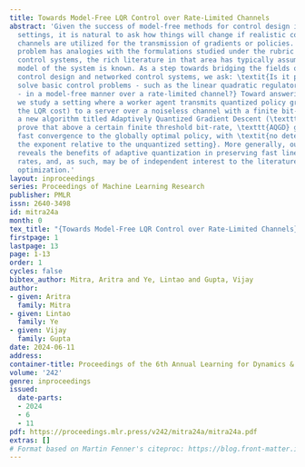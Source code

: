 ```yaml
---
title: Towards Model-Free LQR Control over Rate-Limited Channels
abstract: 'Given the success of model-free methods for control design in many problem
  settings, it is natural to ask how things will change if realistic communication
  channels are utilized for the transmission of gradients or policies. While the resulting
  problem has analogies with the formulations studied under the rubric of networked
  control systems, the rich literature in that area has typically assumed that the
  model of the system is known. As a step towards bridging the fields of model-free
  control design and networked control systems, we ask: \textit{Is it possible to
  solve basic control problems - such as the linear quadratic regulator (LQR) problem
  - in a model-free manner over a rate-limited channel?} Toward answering this question,
  we study a setting where a worker agent transmits quantized policy gradients (of
  the LQR cost) to a server over a noiseless channel with a finite bit-rate. We propose
  a new algorithm titled Adaptively Quantized Gradient Descent (\texttt{AQGD}), and
  prove that above a certain finite threshold bit-rate, \texttt{AQGD} guarantees exponentially
  fast convergence to the globally optimal policy, with \textit{no deterioration of
  the exponent relative to the unquantized setting}. More generally, our approach
  reveals the benefits of adaptive quantization in preserving fast linear convergence
  rates, and, as such, may be of independent interest to the literature on compressed
  optimization.'
layout: inproceedings
series: Proceedings of Machine Learning Research
publisher: PMLR
issn: 2640-3498
id: mitra24a
month: 0
tex_title: "{Towards Model-Free LQR Control over Rate-Limited Channels}"
firstpage: 1
lastpage: 13
page: 1-13
order: 1
cycles: false
bibtex_author: Mitra, Aritra and Ye, Lintao and Gupta, Vijay
author:
- given: Aritra
  family: Mitra
- given: Lintao
  family: Ye
- given: Vijay
  family: Gupta
date: 2024-06-11
address:
container-title: Proceedings of the 6th Annual Learning for Dynamics & Control Conference
volume: '242'
genre: inproceedings
issued:
  date-parts:
  - 2024
  - 6
  - 11
pdf: https://proceedings.mlr.press/v242/mitra24a/mitra24a.pdf
extras: []
# Format based on Martin Fenner's citeproc: https://blog.front-matter.io/posts/citeproc-yaml-for-bibliographies/
---
```

